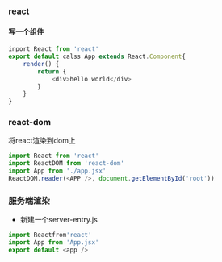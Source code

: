 ### react

#### 写一个组件

```js
inport React from 'react'
export default calss App extends React.Component{
    render() {
        return {
            <div>hello world</div>
        }
    }
}
```

### react-dom

将react渲染到dom上

```js
import React from 'react'
import ReactDOM from 'react-dom'
import App from './app.jsx'
ReactDOM.reader(<APP />, document.getElementById('root'))
```

### 服务端渲染

- 新建一个server-entry.js

```js
import Reactfrom'react'
import App from 'App.jsx'
export default <app />
```
